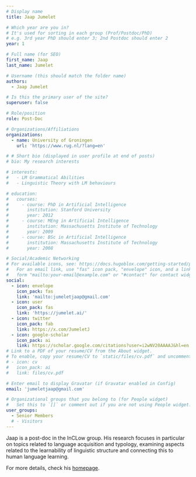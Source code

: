 ```yaml
---
# Display name
title: Jaap Jumelet

# Which year are you in?
# It's used for sorting in each group (Prof/Postdoc/PhD)
# e.g. 3rd year PhD should enter 3; 2nd Postdoc should enter 2
year: 1

# Full name (for SEO)
first_name: Jaap
last_name: Jumelet

# Username (this should match the folder name)
authors:
  - Jaap Jumelet

# Is this the primary user of the site?
superuser: false

# Role/position
role: Post-Doc

# Organizations/Affiliations
organizations:
  - name: University of Groningen
    url: 'https://www.rug.nl/?lang=en'

# # Short bio (displayed in user profile at end of posts)
# bio: My research interests 

# interests:
#   - LM Grammatical Abilities
#   - Linguistic Theory with LM behaviours

# education:
#   courses:
#     - course: PhD in Artificial Intelligence
#       institution: Stanford University
#       year: 2012
#     - course: MEng in Artificial Intelligence
#       institution: Massachusetts Institute of Technology
#       year: 2009
#     - course: BSc in Artificial Intelligence
#       institution: Massachusetts Institute of Technology
#       year: 2008

# Social/Academic Networking
# For available icons, see: https://docs.hugoblox.com/getting-started/page-builder/#icons
#   For an email link, use "fas" icon pack, "envelope" icon, and a link in the
#   form "mailto:your-email@example.com" or "#contact" for contact widget.
social:
  - icon: envelope
    icon_pack: fas
    link: 'mailto:jumeletjaap@gmail.com'
  - icon: user
    icon_pack: fas
    link: 'https://jumelet.ai/'
  - icon: twitter
    icon_pack: fab
    link: https://x.com/JumeletJ
  - icon: google-scholar
    icon_pack: ai
    link: https://scholar.google.com/citations?user=i2wNV20AAAAJ&hl=en
# Link to a PDF of your resume/CV from the About widget.
# To enable, copy your resume/CV to `static/files/cv.pdf` and uncomment the lines below.
# - icon: cv
#   icon_pack: ai
#   link: files/cv.pdf

# Enter email to display Gravatar (if Gravatar enabled in Config)
email: 'jumeletjaap@gmail.com'

# Organizational groups that you belong to (for People widget)
#   Set this to `[]` or comment out if you are not using People widget.
user_groups:
  - Senior Members
  # - Visitors
---
```


Jaap is a post-doc in the InCLow group.  His research focuses in particular on topics related to language acquisition and typology, examining aspects related to the learnability of linguistic structure and connecting this to human language learning.

For more details, check his [homepage](https://jumelet.ai/).
